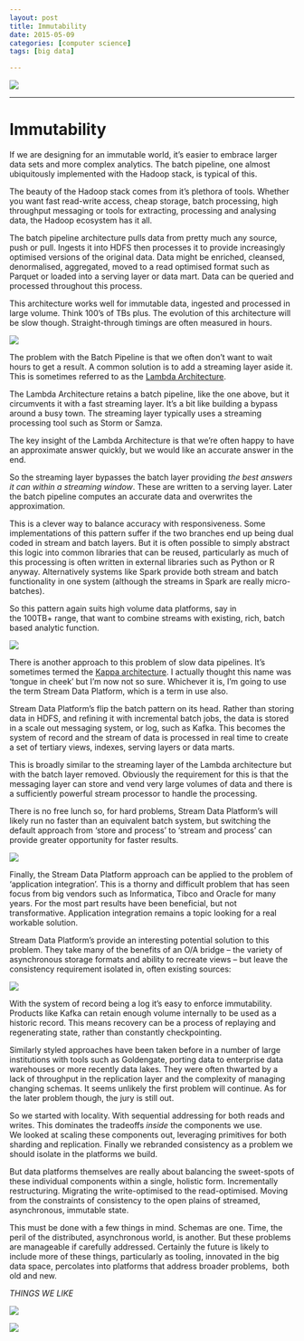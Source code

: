 ```yaml
---
layout: post
title: Immutability
date: 2015-05-09
categories: [computer science]
tags: [big data]

---
```


[![](http://sungsoo.github.com/images/scaling_data.png)](http://sungsoo.github.com/images/scaling_data.png)

---

# Immutability

If we are designing for an immutable world, it’s easier to embrace
larger data sets and more complex analytics. The batch pipeline, one
almost ubiquitously implemented with the Hadoop stack, is typical of
this.

The beauty of the Hadoop stack comes from it’s plethora of tools.
Whether you want fast read-write access, cheap storage, batch
processing, high throughput messaging or tools for extracting,
processing and analysing data, the Hadoop ecosystem has it all.

The batch pipeline architecture pulls data from pretty much any source,
push or pull. Ingests it into HDFS then processes it to provide
increasingly optimised versions of the original data. Data might be
enriched, cleansed, denormalised, aggregated, moved to a read optimised
format such as Parquet or loaded into a serving layer or data mart. Data
can be queried and processed throughout this process.

This architecture works well for immutable data, ingested and processed
in large volume. Think 100’s of TBs plus. The evolution of this
architecture will be slow though. Straight-through timings are often
measured in hours.

![](http://benstopford.com/uploads/pipe.jpg)

The problem with the Batch Pipeline is that we often don’t want to wait
hours to get a result. A common solution is to add a streaming
layer aside it. This is sometimes referred to as the [Lambda
Architecture](http://lambda-architecture.net/).

The Lambda Architecture retains a batch pipeline, like the one above,
but it circumvents it with a fast streaming layer. It’s a bit like
building a bypass around a busy town. The streaming layer typically
uses a streaming processing tool such as Storm or Samza.

The key insight of the Lambda Architecture is that we’re often happy to
have an approximate answer quickly, but we would like an accurate answer
in the end.

So the streaming layer bypasses the batch layer providing *the best
answers it can within a streaming window*. These are written to
a serving layer. Later the batch pipeline computes an accurate data and
overwrites the approximation.

This is a clever way to balance accuracy with responsiveness. Some
implementations of this pattern suffer if the two branches end up being
dual coded in stream and batch layers. But it is often possible to
simply abstract this logic into common libraries that can be reused,
particularly as much of this processing is often written in external
libraries such as Python or R anyway. Alternatively systems like Spark
provide both stream and batch functionality in one system (although the
streams in Spark are really micro-batches).

So this pattern again suits high volume data platforms, say in
the 100TB+ range, that want to combine streams with existing, rich,
batch based analytic function.

![](http://sungsoo.github.com/images/Slide40.png)

There is another approach to this problem of slow data pipelines. It’s
sometimes termed the [Kappa
architecture](http://radar.oreilly.com/2014/07/questioning-the-lambda-architecture.html).
I actually thought this name was ‘tongue in cheek’ but I’m now not so
sure. Whichever it is, I’m going to use the term Stream Data Platform,
which is a term in use also.

Stream Data Platform’s flip the batch pattern on its head. Rather than
storing data in HDFS, and refining it with incremental batch jobs,
the data is stored in a scale out messaging system, or log, such as
Kafka. This becomes the system of record and the stream of data is
processed in real time to create a set of tertiary views, indexes,
serving layers or data marts.

This is broadly similar to the streaming layer of the Lambda
architecture but with the batch layer removed. Obviously the requirement
for this is that the messaging layer can store and vend very large
volumes of data and there is a sufficiently powerful stream processor to
handle the processing.

There is no free lunch so, for hard problems, Stream Data Platform’s
will likely run no faster than an equivalent batch system, but switching
the default approach from ‘store and process’ to ‘stream and
process’ can provide greater opportunity for faster results.

![](http://sungsoo.github.com/images/Slide41.png)

Finally, the Stream Data Platform approach can be applied to the problem
of ‘application integration’. This is a thorny and difficult problem
that has seen focus from big vendors such as Informatica, Tibco and
Oracle for many years. For the most part results have been beneficial,
but not transformative. Application integration remains a topic looking
for a real workable solution.

Stream Data Platform’s provide an interesting potential solution to this
problem. They take many of the benefits of an O/A bridge – the variety
of asynchronous storage formats and ability to recreate views – but
leave the consistency requirement isolated in, often existing sources:

![](http://benstopford.com/uploads/sdp.jpg)

With the system of record being a log it’s easy to enforce immutability.
Products like Kafka can retain enough volume internally to be used as a
historic record. This means recovery can be a process of replaying and
regenerating state, rather than constantly checkpointing.

Similarly styled approaches have been taken before in a number of large
institutions with tools such as Goldengate, porting data to enterprise
data warehouses or more recently data lakes. They were often thwarted by
a lack of throughput in the replication layer and the complexity of
managing changing schemas. It seems unlikely the first problem will
continue. As for the later problem though, the jury is still out.


So we started with locality. With sequential addressing for both reads
and writes. This dominates the tradeoffs *inside* the components we use.
We looked at scaling these components out, leveraging primitives for
both sharding and replication. Finally we rebranded consistency as a
problem we should isolate in the platforms we build.

But data platforms themselves are really about balancing the sweet-spots
of these individual components within a single, holistic form.
Incrementally restructuring. Migrating the write-optimised to the
read-optimised. Moving from the constraints of consistency to the open
plains of streamed, asynchronous, immutable state.

This must be done with a few things in mind. Schemas are one. Time, the
peril of the distributed, asynchronous world, is another. But these
problems are manageable if carefully addressed. Certainly the future is
likely to include more of these things, particularly as tooling,
innovated in the big data space, percolates into platforms that address
broader problems,  both old and new.


*THINGS WE LIKE*

![](http://benstopford.com/uploads/conc1.jpg)

![](http://benstopford.com/uploads/conc2.jpg)